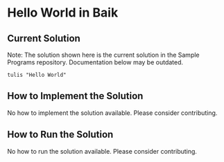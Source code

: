 # Hello World in Baik

## Current Solution

Note: The solution shown here is the current solution in the Sample Programs repository. Documentation below may be outdated.

```Baik
tulis "Hello World"
```

## How to Implement the Solution

No how to implement the solution available. Please consider contributing.

## How to Run the Solution

No how to run the solution available. Please consider contributing.